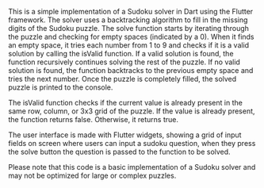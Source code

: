 This is a simple implementation of a Sudoku solver in Dart using the Flutter framework. The solver uses a backtracking algorithm to fill in the missing digits of the Sudoku puzzle. The solve function starts by iterating through the puzzle and checking for empty spaces (indicated by a 0). When it finds an empty space, it tries each number from 1 to 9 and checks if it is a valid solution by calling the isValid function. If a valid solution is found, the function recursively continues solving the rest of the puzzle. If no valid solution is found, the function backtracks to the previous empty space and tries the next number. Once the puzzle is completely filled, the solved puzzle is printed to the console.

The isValid function checks if the current value is already present in the same row, column, or 3x3 grid of the puzzle. If the value is already present, the function returns false. Otherwise, it returns true.

The user interface is made with Flutter widgets, showing a grid of input fields on screen where users can input a sudoku question, when they press the solve button the question is passed to the function to be solved.

Please note that this code is a basic implementation of a Sudoku solver and may not be optimized for large or complex puzzles.